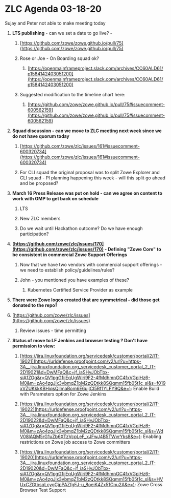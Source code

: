 # ZLC Agenda 03-18-20
Sujay and Peter not able to make meeting today

 

1. **LTS publishing** - can we set a date to go live? - 

      1. [https://github.com/zowe/zowe.github.io/pull/75](https://github.com/zowe/zowe.github.io/pull/75)

   1. Rose or Joe - On Boarding squad ok? 

      1. [https://openmainframeproject.slack.com/archives/CC60ALD61/p1584142403051200](https://openmainframeproject.slack.com/archives/CC60ALD61/p1584142403051200)

   1. Suggested modification to the timeline chart here:

      1. [https://github.com/zowe/zowe.github.io/pull/75#issuecomment-600562159](https://github.com/zowe/zowe.github.io/pull/75#issuecomment-600562159)

1. **Squad discussion - can we move to ZLC meeting next week since we do not have quorum today**

   1. [https://github.com/zowe/zlc/issues/161#issuecomment-600320734](https://github.com/zowe/zlc/issues/161#issuecomment-600320734)

   1. For CLI squad the original proposal was to split Zowe Explorer and CLI squad - PI planning happening this week - will this split go ahead and be proposed? 

1. **March 16 Press Release was put on hold - can we agree on content to work with OMP to get back on schedule**

   1. LTS 

   1. New ZLC members 

   1. Do we wait until Hackathon outcome?  Do we have enough participation? 

1. **[https://github.com/zowe/zlc/issues/170](https://github.com/zowe/zlc/issues/170) - Defining "Zowe Core" to be consistent in commercial Zowe Support Offerings**

   1. Now that we have two vendors with commercial support offerings - we need to establish policy/guidelines/rules? 

   1. John - you mentioned you have examples of these? 

      1. Kubernetes Certified Service Provider as example 

1. **There were Zowe logos created that are symmetrical - did those get donated to the repo?**

1. [https://github.com/zowe/zlc/issues](https://github.com/zowe/zlc/issues)

   1. Review issues - time permitting 

1. **Status of move to LF Jenkins and browser testing ? Don't have permission to view:**

   1. [https://jira.linuxfoundation.org/servicedesk/customer/portal/2/IT-19021](https://urldefense.proofpoint.com/v2/url?u=https-3A__jira.linuxfoundation.org_servicedesk_customer_portal_2_IT-2D19021&d=DwMFaQ&c=jf_iaSHvJObTbx-siA1ZOg&r=QV1pgG1ijEqUgWlri9F2-4fMdhmnGC4fxVGplHz6-M0&m=zAo4zgJlx3vbmqZ1bM2zQDtkk8SQqmm15fb05t1c_sI&s=f019xVZUKkkKBHiqsQlImaBom6E6ujICI5Rf1YLFY9Q&e=): Enable Build with Parameters option for Zowe Jenkins

   1. [https://jira.linuxfoundation.org/servicedesk/customer/portal/2/IT-19022](https://urldefense.proofpoint.com/v2/url?u=https-3A__jira.linuxfoundation.org_servicedesk_customer_portal_2_IT-2D19022&d=DwMFaQ&c=jf_iaSHvJObTbx-siA1ZOg&r=QV1pgG1ijEqUgWlri9F2-4fMdhmnGC4fxVGplHz6-M0&m=zAo4zgJlx3vbmqZ1bM2zQDtkk8SQqmm15fb05t1c_sI&s=WdV08lAQM5rG1uZb6XTzVcpLeF_xJFwJ4B5TWvrYks8&e=): Enabling restrictions on Zowe job access to Zowe committers

   1. [https://jira.linuxfoundation.org/servicedesk/customer/portal/2/IT-19020](https://urldefense.proofpoint.com/v2/url?u=https-3A__jira.linuxfoundation.org_servicedesk_customer_portal_2_IT-2D19020&d=DwMFaQ&c=jf_iaSHvJObTbx-siA1ZOg&r=QV1pgG1ijEqUgWlri9F2-4fMdhmnGC4fxVGplHz6-M0&m=zAo4zgJlx3vbmqZ1bM2zQDtkk8SQqmm15fb05t1c_sI&s=HVUxCZGtbsqLcygCjpPAZfgFJ-u_8oeiK4Zx51Cnu2A&e=): Zowe Cross Browser Test Support







